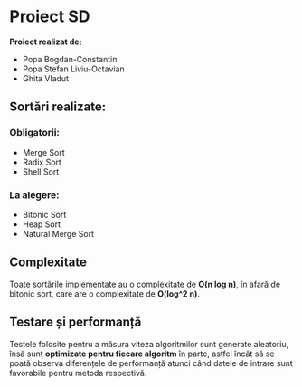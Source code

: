 # Proiect SD

**Proiect realizat de:**  
- Popa Bogdan-Constantin  
- Popa Stefan Liviu-Octavian  
- Ghita Vladut  

## Sortări realizate:

### Obligatorii:
- Merge Sort  
- Radix Sort  
- Shell Sort  

### La alegere:
- Bitonic Sort  
- Heap Sort  
- Natural Merge Sort  

## Complexitate

Toate sortările implementate au o complexitate de **O(n log n)**, în afară de bitonic sort, care are o complexitate de **O(log^2 n)**.

## Testare și performanță

Testele folosite pentru a măsura viteza algoritmilor sunt generate aleatoriu, însă sunt **optimizate pentru fiecare algoritm** în parte, astfel încât să se poată observa diferențele de performanță atunci când datele de intrare sunt favorabile pentru metoda respectivă.
